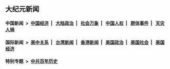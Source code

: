 ## 大纪元新闻

#### 中国新闻 &nbsp;>&nbsp; [中国经济](indexes/ncid283/README.md?05040045) &nbsp;| &nbsp; [大陆政治](indexes/ncid277/README.md?05040045) &nbsp;| &nbsp; [社会万象](indexes/ncid282/README.md?05040045) &nbsp;| &nbsp; [中国人权](indexes/ncid278/README.md?05040045) &nbsp;| &nbsp; [群体事件](indexes/ncid279/README.md?05040045) &nbsp;| &nbsp; [天灾人祸](indexes/ncid280/README.md?05040045)

#### 国际新闻 &nbsp;>&nbsp; [美中关系](indexes/nf1412576/README.md?05040045) &nbsp;| &nbsp; [台湾新闻](indexes/ncid1349361/README.md?05040045) &nbsp;| &nbsp; [香港新闻](indexes/ncid1349362/README.md?05040045) &nbsp;| &nbsp; [美国政治](indexes/ncid1078159/README.md?05040045) &nbsp;| &nbsp; [美国社会](indexes/ncid1078160/README.md?05040045) &nbsp;| &nbsp; [美国经济](indexes/ncid1078158/README.md?05040045)

#### 特别专题 &nbsp;>&nbsp; [中共百年历史](https://github.com/easy2view/epoch-special/blob/master/README.md?05040045)  
